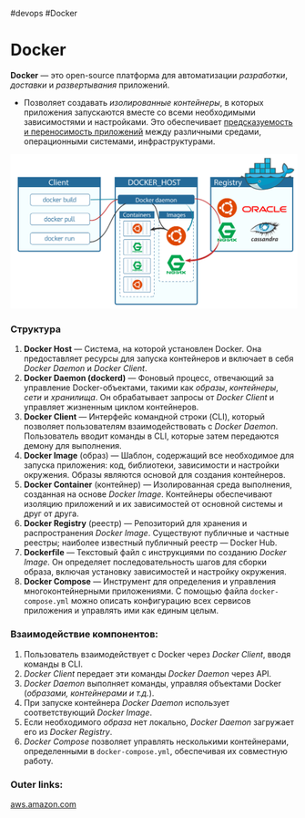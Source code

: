 #devops #Docker 

# Docker

**Docker** — это open-source платформа для автоматизации *разработки*, *доставки* и *развертывания* приложений. 
- Позволяет создавать *изолированные контейнеры*, в которых приложения запускаются вместе со всеми необходимыми зависимостями и настройками. Это обеспечивает <u>предсказуемость и переносимость приложений</u> между различными средами, операционными системами, инфраструктурами.

![|700](heap/_files/Pasted%20image%2020240612164148.png)

### Структура

1. **Docker Host** — Система, на которой установлен Docker. Она предоставляет ресурсы для запуска контейнеров и включает в себя *Docker Daemon* и *Docker Client*.
2. **Docker Daemon (dockerd)** — Фоновый процесс, отвечающий за управление Docker-объектами, такими как *образы*, *контейнеры*, *сети* и *хранилища*. Он обрабатывает запросы от *Docker Client* и управляет жизненным циклом контейнеров.
3. **Docker Client** — Интерфейс командной строки (CLI), который позволяет пользователям взаимодействовать с *Docker Daemon*. Пользователь вводит команды в CLI, которые затем передаются демону для выполнения.
4. **Docker Image** (образ) — Шаблон, содержащий все необходимое для запуска приложения: код, библиотеки, зависимости и настройки окружения. Образы являются основой для создания контейнеров.
5. **Docker Container** (контейнер) — Изолированная среда выполнения, созданная на основе *Docker Image*. Контейнеры обеспечивают изоляцию приложений и их зависимостей от основной системы и друг от друга.
6. **Docker Registry** (реестр) — Репозиторий для хранения и распространения *Docker Image*. Существуют публичные и частные реестры; наиболее известный публичный реестр — Docker Hub.
7. **Dockerfile** — Текстовый файл с инструкциями по созданию *Docker Image*. Он определяет последовательность шагов для сборки образа, включая установку зависимостей и настройку окружения.
8. **Docker Compose** — Инструмент для определения и управления многоконтейнерными приложениями. С помощью файла `docker-compose.yml` можно описать конфигурацию всех сервисов приложения и управлять ими как единым целым.


### Взаимодействие компонентов:

1. Пользователь взаимодействует с Docker через *Docker Client*, вводя команды в CLI.
2. *Docker Client* передает эти команды *Docker Daemon* через API.
3. *Docker Daemon* выполняет команды, управляя объектами Docker (*образами, контейнерами и т.д.*).
4. При запуске контейнера *Docker Daemon* использует соответствующий *Docker Image*.
5. Если необходимого *образа* нет локально, *Docker Daemon* загружает его из *Docker Registry*.
6. *Docker Compose* позволяет управлять несколькими контейнерами, определенными в `docker-compose.yml`, обеспечивая их совместную работу.

### Outer links:
[aws.amazon.com](https://aws.amazon.com/ru/docker/?utm_source=chatgpt.com)


